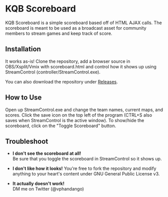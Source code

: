 # KQB Scoreboard
KQB Scoreboard is a simple scoreboard based off of HTML AJAX calls. The scoreboard is meant to be used as a broadcast asset for community members to stream games and keep track of score.

## Installation
It works as-is! Clone the repository, add a browser source in OBS/Xsplit/Vmix with scoreboard.html and control how it shows up using StreamControl (controller/StreamControl.exe).

You can also download the repository under [Releases](https://github.com/vphandango/kqb-scoreboard/releases).

## How to Use
Open up StreamControl.exe and change the team names, current maps, and scores. Click the save icon on the top left of the program (CTRL+S also saves when StreamControl is the active window). To show/hide the scoreboard, click on the "Toggle Scoreboard" button.

## Troubleshoot
* **I don't see the scoreboard at all!**  
Be sure that you toggle the scoreboard in StreamControl so it shows up.

* **I don't like how it looks!** 
You're free to fork the repository and modify anything to your heart's content under GNU General Public License v3.

* **It actually doesn't work!**  
DM me on Twitter (@vphandango)
